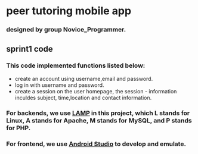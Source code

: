 peer tutoring mobile app 
==================================================
### designed by group Novice_Programmer.
sprint1 code
-------------------------


### This code implemented functions listed below:

- create an account using username,email and password.
- log in with username and password.
- create a session on the user homepage, the session - information inculdes subject, time,location and contact information.

### For backends, we use [LAMP](https://en.wikipedia.org/wiki/LAMP_(software_bundle)) in this project, which L stands for Linux, A stands for Apache, M stands for MySQL, and P stands for PHP.
### For frontend, we use [Android Studio](https://developer.android.com/studio/features.html) to develop and emulate.  
 